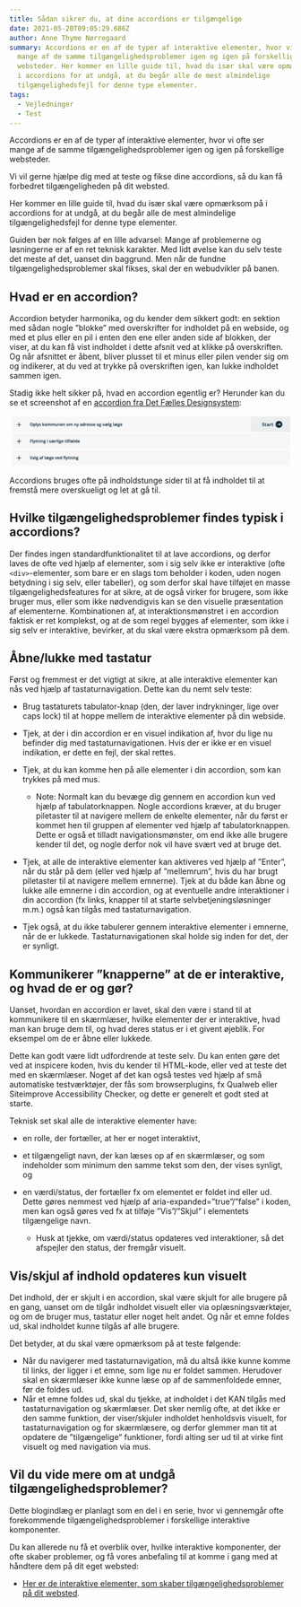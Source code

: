 ```yaml
---
title: Sådan sikrer du, at dine accordions er tilgængelige
date: 2021-05-20T09:05:29.686Z
author: Anne Thyme Nørregaard
summary: Accordions er en af de typer af interaktive elementer, hvor vi ofte ser
  mange af de samme tilgængelighedsproblemer igen og igen på forskellige
  websteder. Her kommer en lille guide til, hvad du især skal være opmærksom på
  i accordions for at undgå, at du begår alle de mest almindelige
  tilgængelighedsfejl for denne type elementer.
tags:
  - Vejledninger
  - Test
---
```

Accordions er en af de typer af interaktive elementer, hvor vi ofte ser mange af de samme tilgængelighedsproblemer igen og igen på forskellige websteder.

Vi vil gerne hjælpe dig med at teste og fikse dine accordions, så du kan få forbedret tilgængeligheden på dit websted.

Her kommer en lille guide til, hvad du især skal være opmærksom på i accordions for at undgå, at du begår alle de mest almindelige tilgængelighedsfejl for denne type elementer.

Guiden bør nok følges af en lille advarsel: Mange af problemerne og løsningerne er af en ret teknisk karakter. Med lidt øvelse kan du selv teste det meste af det, uanset din baggrund. Men når de fundne tilgængelighedsproblemer skal fikses, skal der en webudvikler på banen.

## Hvad er en accordion?

Accordion betyder harmonika, og du kender dem sikkert godt: en sektion med sådan nogle ”blokke” med overskrifter for indholdet på en webside, og med et plus eller en pil i enten den ene eller anden side af blokken, der viser, at du kan få vist indholdet i dette afsnit ved at klikke på overskriften. 
Og når afsnittet er åbent, bliver plusset til et minus eller pilen vender sig om og indikerer, at du ved at trykke på overskriften igen, kan lukke indholdet sammen igen.

Stadig ikke helt sikker på, hvad en accordion egentlig er? Herunder kan du se et screenshot af en [accordion fra Det Fælles Designsystem](https://designsystem.dk/komponenter/accordions/):

![Skærmbillede af accordion med tre overskrifter med plusser ud for i venstre side samt en "Start"-knap på den første overskrift](/img/screenshot-2021-05-19-at-15.18.01.png)

Accordions bruges ofte på indholdstunge sider til at få indholdet til at fremstå mere overskueligt og let at gå til.

## Hvilke tilgængelighedsproblemer findes typisk i accordions?

Der findes ingen standardfunktionalitet til at lave accordions, og derfor laves de ofte ved hjælp af elementer, som i sig selv ikke er interaktive (ofte `<div>`-elementer, som bare er en slags tom beholder i koden, uden nogen betydning i sig selv, eller tabeller), og som derfor skal have tilføjet en masse tilgængelighedsfeatures for at sikre, at de også virker for brugere, som ikke bruger mus, eller som ikke nødvendigvis kan se den visuelle præsentation af elementerne.
Kombinationen af, at interaktionsmønstret i en accordion faktisk er ret komplekst, og at de som regel bygges af elementer, som ikke i sig selv er interaktive, bevirker, at du skal være ekstra opmærksom på dem.

## Åbne/lukke med tastatur

Først og fremmest er det vigtigt at sikre, at alle interaktive elementer kan nås ved hjælp af tastaturnavigation.
Dette kan du nemt selv teste: 

* Brug tastaturets tabulator-knap (den, der laver indrykninger, lige over caps lock) til at hoppe mellem de interaktive elementer på din webside.
* Tjek, at der i din accordion er en visuel indikation af, hvor du lige nu befinder dig med tastaturnavigationen. Hvis der er ikke er en visuel indikation, er dette en fejl, der skal rettes.
* Tjek, at du kan komme hen på alle elementer i din accordion, som kan trykkes på med mus. 

  * Note: Normalt kan du bevæge dig gennem en accordion kun ved hjælp af tabulatorknappen. Nogle accordions kræver, at du bruger piletaster til at navigere mellem de enkelte elementer, når du først er kommet hen til gruppen af elementer ved hjælp af tabulatorknappen. Dette er også et tilladt navigationsmønster, om end ikke alle brugere kender til det, og nogle derfor nok vil have svært ved at bruge det.
* Tjek, at alle de interaktive elementer kan aktiveres ved hjælp af ”Enter”, når du står på dem (eller ved hjælp af ”mellemrum”, hvis du har brugt piletaster til at navigere mellem emnerne). Tjek at du både kan åbne og lukke alle emnerne i din accordion, og at eventuelle andre interaktioner i din accordion (fx links, knapper til at starte selvbetjeningsløsninger m.m.) også kan tilgås med tastaturnavigation.
* Tjek også, at du ikke tabulerer gennem interaktive elementer i emnerne, når de er lukkede. Tastaturnavigationen skal holde sig inden for det, der er synligt.

## Kommunikerer ”knapperne” at de er interaktive, og hvad de er og gør?

Uanset, hvordan en accordion er lavet, skal den være i stand til at kommunikere til en skærmlæser, hvilke elementer der er interaktive, hvad man kan bruge dem til, og hvad deres status er i et givent øjeblik. For eksempel om de er åbne eller lukkede.

Dette kan godt være lidt udfordrende at teste selv. Du kan enten gøre det ved at inspicere koden, hvis du kender til HTML-kode, eller ved at teste det med en skærmlæser. Noget af det kan også testes ved hjælp af små automatiske testværktøjer, der fås som browserplugins, fx Qualweb eller Siteimprove Accessibility Checker, og dette er generelt et godt sted at starte. 

Teknisk set skal alle de interaktive elementer have:

* en rolle, der fortæller, at her er noget interaktivt, 
* et tilgængeligt navn, der kan læses op af en skærmlæser, og som indeholder som minimum den samme tekst som den, der vises synligt, og 
* en værdi/status, der fortæller fx om elementet er foldet ind eller ud. Dette gøres nemmest ved hjælp af aria-expanded=”true”/”false” i koden, men kan også gøres ved fx at tilføje ”Vis”/”Skjul” i elementets tilgængelige navn.

  * Husk at tjekke, om værdi/status opdateres ved interaktioner, så det afspejler den status, der fremgår visuelt.

## Vis/skjul af indhold opdateres kun visuelt

Det indhold, der er skjult i en accordion, skal være skjult for alle brugere på en gang, uanset om de tilgår indholdet visuelt eller via oplæsningsværktøjer, og om de bruger mus, tastatur eller noget helt andet.
Og når et emne foldes ud, skal indholdet kunne tilgås af alle brugere. 

Det betyder, at du skal være opmærksom på at teste følgende:

* Når du navigerer med tastaturnavigation, må du altså ikke kunne komme til links, der ligger i et emne, som lige nu er foldet sammen.  Herudover skal en skærmlæser ikke kunne læse op af de sammenfoldede emner, før de foldes ud.
* Når et emne foldes ud, skal du tjekke, at indholdet i det KAN tilgås med tastaturnavigation og skærmlæser. Det sker nemlig ofte, at det ikke er den samme funktion, der viser/skjuler indholdet henholdsvis visuelt, for tastaturnavigation og for skærmlæsere, og derfor glemmer man tit at opdatere de ”tilgængelige” funktioner, fordi alting ser ud til at virke fint visuelt og med navigation via mus.

## Vil du vide mere om at undgå tilgængelighedsproblemer?

Dette blogindlæg er planlagt som en del i en serie, hvor vi gennemgår ofte forekommende tilgængelighedsproblemer i forskellige interaktive komponenter.

Du kan allerede nu få et overblik over, hvilke interaktive komponenter, der ofte skaber problemer, og få vores anbefaling til at komme i gang med at håndtere dem på dit eget websted:

* [Her er de interaktive elementer, som skaber tilgængelighedsproblemer på dit websted](https://inklusio.dk/posts/her-er-de-interaktive-elementer-som-skaber-tilg%C3%A6ngelighedsproblemer-p%C3%A5-dit-websted/).